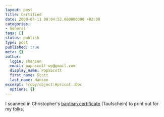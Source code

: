 ```yaml
---
layout: post
title: Certified
date: 2000-04-11 08:04:52.000000000 +02:00
categories:
- General
tags: []
status: publish
type: post
published: true
meta: {}
author:
  login: shanson
  email: papascott-wp@gmail.com
  display_name: PapaScott
  first_name: Scott
  last_name: Hanson
excerpt: !ruby/object:Hpricot::Doc
  options: {}
---
```

<p>I scanned in Christopher's <a href="http://shanson.editthispage.com/pictures/viewer$208">baptism certificate</a> (Taufschein) to print out for my folks.</p>
